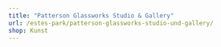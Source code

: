 ```yaml
---
title: "Patterson Glassworks Studio & Gallery"
url: /estes-park/patterson-glassworks-studio-und-gallery/
shop: Kunst
---
```

